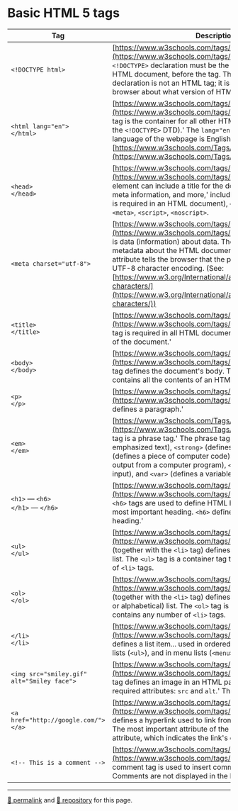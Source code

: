 <style
  type="text/css"> 
  table:nth-of-type(1) th:nth-child(1) { width: 280px; } /* 28 * 10 */
</style>

# Basic HTML 5 tags


| Tag | Description |
| --- | --- |
| `<!DOCTYPE html>` | [https://www.w3schools.com/tags/tag_doctype.asp](https://www.w3schools.com/tags/tag_doctype.asp) 'The `<!DOCTYPE>` declaration must be the very first thing in your HTML document, before the <html> tag. The <!DOCTYPE> declaration is not an HTML tag; it is an instruction to the web browser about what version of HTML the page is written in.' |
| `<html lang="en">`<br>`</html>` | [https://www.w3schools.com/tags/tag_html.asp](https://www.w3schools.com/tags/tag_html.asp) 'The `<html>` tag is the container for all other HTML elements (except for the `<!DOCTYPE>` DTD).' The `lang="en"` attribute specifies the language of the webpage is English (See:[https://www.w3schools.com/Tags/ref_language_codes.asp](https://www.w3schools.com/Tags/ref_language_codes.asp)) |
| `<head>`<br>`</head>` |[https://www.w3schools.com/tags/tag_head.asp](https://www.w3schools.com/tags/tag_head.asp) 'The `<head>` element can include a title for the document, scripts, styles, meta information, and more,' including:  `<title>` (this element is required in an HTML document), `<style>`, `<base>`, `<link>`, `<meta>`, `<script>`, `<noscript>`. |
| `<meta charset="utf-8">` | [https://www.w3schools.com/tags/tag_meta.asp](https://www.w3schools.com/tags/tag_meta.asp) 'Metadata is data (information) about data. The `<meta>` tag provides metadata about the HTML document.' The `charset="utf-8"` attribute tells the browser that the page is encoded using UTF-8 character encoding. (See: [https://www.w3.org/International/articles/definitions-characters/](https://www.w3.org/International/articles/definitions-characters/)) |
| `<title>`<br>`</title>` |[https://www.w3schools.com/tags/tag_title.asp](https://www.w3schools.com/tags/tag_title.asp) 'The `<title>` tag is required in all HTML documents and it defines the title of the document.' |
| `<body>`<br>`</body>` |[https://www.w3schools.com/tags/tag_body.asp](https://www.w3schools.com/tags/tag_body.asp) 'The `<body>` tag defines the document's body. The `<body>` element contains all the contents of an HTML document...' |
| `<p>`<br>`</p>` |[https://www.w3schools.com/tags/tag_p.asp](https://www.w3schools.com/tags/tag_p.asp) 'The `<p>` tag defines a paragraph.' |
| `<em>`<br>`</em>` | [https://www.w3schools.com/Tags/tag_em.asp](https://www.w3schools.com/Tags/tag_em.asp) 'The `<em>` tag is a phrase tag.' The phrase tags are: '`<em>` (renders as emphasized text), `<strong>` (defines important text), `<code>` (defines a piece of computer code), `<samp>` (defines sample output from a computer program), `<kbd>` (defines keyboard input), and `<var>` (defines a variable).' |
| `<h1>` &mdash; `<h6>`<br>`</h1>` &mdash; `</h6>` | [https://www.w3schools.com/tags/tag_hn.asp](https://www.w3schools.com/tags/tag_hn.asp) 'The `<h1>` to `<h6>` tags are used to define HTML headings. `<h1>` defines the most important heading. `<h6>` defines the least important heading.' |
| `<ul>`<br>`</ul>` | [https://www.w3schools.com/tags/tag_ul.asp](https://www.w3schools.com/tags/tag_ul.asp) The `<ul>` tag (together with the `<li>` tag) defines an unordered (bulleted) list. The `<ul>` tag is a container tag that contains any number of `<li>` tags. |
| `<ol>`<br>`</ol>` |[https://www.w3schools.com/tags/tag_ol.asp](https://www.w3schools.com/tags/tag_ol.asp) The `<ol>` tag (together with the `<li>` tag) defines an unordered (numerical or alphabetical) list. The `<ol>` tag is a container tag that contains any number of `<li>` tags. |
| `</li>`<br>`</li>` |[https://www.w3schools.com/tags/tag_li.asp](https://www.w3schools.com/tags/tag_li.asp) 'The `<li>` tag defines a list item... used in ordered lists (`<ol>`), unordered lists (`<ul>`), and in menu lists (`<menu>`).' |
| `<img src="smiley.gif" alt="Smiley face">` | [https://www.w3schools.com/tags/tag_img.asp](https://www.w3schools.com/tags/tag_img.asp) 'The `<img>` tag defines an image in an HTML page. The `<img>` tag has two required attributes: `src` and `alt`.' The `<img>` tag is a void tag. |
| `<a href="http://google.com/">`<br>`</a>` | [https://www.w3schools.com/tags/tag_a.asp](https://www.w3schools.com/tags/tag_a.asp) 'The `<a>` tag defines a hyperlink used to link from one page to another. The most important attribute of the `<a>` element is the `href` attribute, which indicates the link's destination.'
| `<!-- This is a comment -->` | [https://www.w3schools.com/tags/tag_comment.asp](https://www.w3schools.com/tags/tag_comment.asp) 'The comment tag is used to insert comments in the source code. Comments are not displayed in the browsers.' |

<hr>

[&#128279; permalink](https://psb-david-petty.github.io/www-tutorial/doc/basic-tags.html) and [&#128297; repository](https://github.com/psb-david-petty/www-tutorial/blob/main/doc/basic-tags.md) for this page.